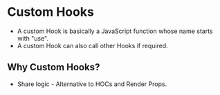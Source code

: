 # Custom Hooks

- A custom Hook is basically a JavaScript function whose name starts with "use".
- A custom Hook can also call other Hooks if required.

## Why Custom Hooks?

- Share logic - Alternative to HOCs and Render Props.
